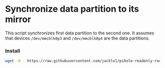 # Synchronize data partition to its mirror

This script synchronizes first data partition to the second one.
It assumes that devices `/dev/mmcblk0p3` and `/dev/mmcblk0p4` are the data partitions.

### Install

```bash
wget -O - https://raw.githubusercontent.com/jacklul/pihole-readonly-rootfs/master/scripts/datasync/install.sh | sudo bash
```
